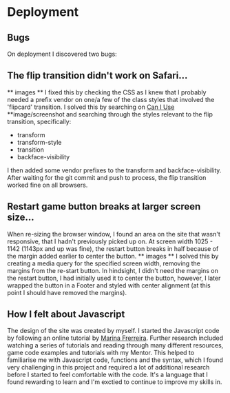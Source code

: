 # Deployment 

## Bugs

On deployment I discovered two bugs:

## The flip transition didn't work on Safari...
** images **
I fixed this by checking the CSS as I knew that I probably needed a prefix vendor on one/a few of the class styles that involved the 'flipcard' transition. 
I solved this by searching on [Can I Use](https://caniuse.com/) **image/screenshot and searching through the styles relevant to the flip transition, specifically:
- transform
- transform-style
- transition
- backface-visibility

I then added some vendor prefixes to the transform and backface-visibility. 
After waiting for the git commit and push to process, the flip transition worked fine on all browsers.

## Restart game button breaks at larger screen size...
When re-sizing the browser window, I found an area on the site that wasn't responsive, that I hadn't previously picked up on. 
At screen width 1025 - 1142 (1143px and up was fine), the restart button breaks in half because of the margin added earlier to center the button.
** images **
I solved this by creating a media query for the specified screen width, removing the margins from the re-start button. 
In hindsight, I didn't need the margins on the restart button, I had initially used it to center the button, however, I later wrapped the button in a Footer and 
styled with center alignment (at this point I should have removed the margins).





## How I felt about Javascript
The design of the site was created by myself. I started the Javascript code by following an online tutorial by [Marina Frerreira](https://www.youtube.com/watch?v=eMhiMsEC9Uk&list=PLLX1I3KXZ-YH-woTgiCfONMya39-Ty8qw).
Further research included watching a series of tutorials and reading through many different resources, game code examples and tutorials with my Mentor. 
This helped to familiarise me with Javascript code, functions and the syntax, which I found very challenging in this project and required a lot of additional research before I started to feel comfortable with the code.
It's a language that I found rewarding to learn and I'm exctied to continue to improve my skills in. 